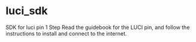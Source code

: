 # luci_sdk
SDK for luci pin
1 Step
Read the guidebook for the LUCI pin, and follow the instructions to install and connect to the internet.
